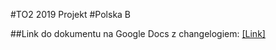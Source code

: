 #TO2 2019 Projekt
#Polska B

##Link do dokumentu na Google Docs z changelogiem:
[[Link]](https://docs.google.com/document/d/13ePgfFnEgEc0Vz5VLgevX4OOX9sZe5fk2eF2fzSzkJU/edit?usp=sharing)
